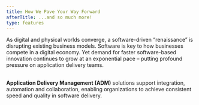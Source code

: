 ```yaml
---
title: How We Pave Your Way Forward
afterTitle: ...and so much more!
type: features
---
```


As digital and physical worlds converge, a software-driven “renaissance” is disrupting existing business models. Software is key to how businesses compete in a digital economy. Yet demand for faster software-based innovation continues to grow at an exponential pace – putting profound pressure on application delivery teams.<br><br>

**Application Delivery Management (ADM)** solutions support integration, automation and collaboration, enabling organizations to achieve consistent speed and quality in software delivery.
